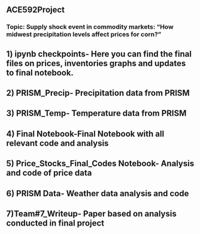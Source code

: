 ## ACE592Project
### Topic:   Supply shock event in commodity markets: “How midwest precipitation levels affect prices for corn?”
## 1) ipynb checkpoints- Here you can find the final files on prices, inventories graphs and updates to final notebook.
## 2) PRISM_Precip- Precipitation data from PRISM
## 3) PRISM_Temp- Temperature data from PRISM
## 4) Final Notebook-Final Notebook with all  relevant code and analysis
## 5) Price_Stocks_Final_Codes Notebook- Analysis and code of price data
## 6) PRISM Data- Weather data analysis and code 
## 7)Team#7_Writeup- Paper based on analysis conducted in final project

